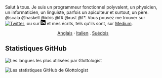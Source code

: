 Salut à tous. Je suis un programmeur fonctionnel polyvalent, un physicien, un informaticien, un linguiste, parfois un apiculteur et surtout, un père. @scala @haskell @idris @f# @rust @f*. 
Vous pouvez me trouver sur [![Twitter][1.2]][1], ou sur [![LinkedIn][3.2]][3] et mes écrits, tels qu'ils sont, sur [Medium](https://medium.com/@glottologist).

<p align="center">
  <a href="/README.md">Anglais</a>
  ·
  <a href="/README_IT.md">Italien</a>
  .
  <a href="/README_SV.md">Suédois</a>
</p>


## Statistiques GitHub

![Les langues les plus utilisées par Glottologist](https://github-readme-stats.vercel.app/api/top-langs/?username=glottologist&count_private=true&layout=compact&langs_count=10&hide=html,css,javascript,dockerfile&theme=onedark)


![Les statistiques GitHub de Glottologist](https://github-readme-stats.vercel.app/api?username=glottologist&show_icons=true&theme=onedark)


[1.2]: http://i.imgur.com/wWzX9uB.png (twitter icon)
[2.2]: http://i.imgur.com/9I6NRUm.png (github icon)
[3.2]: https://github.com/glottologist/glottologist/blob/main/linkedin-3-16.png (linkedin icon)

<!-- links to your social media accounts -->

[1]: https://twitter.com/theglottologist
[2]: https://github.com/Glottologist
[3]: https://www.linkedin.com/in/jasonridgwaytaylor/
[4]: https://medium.com/@glottologist





